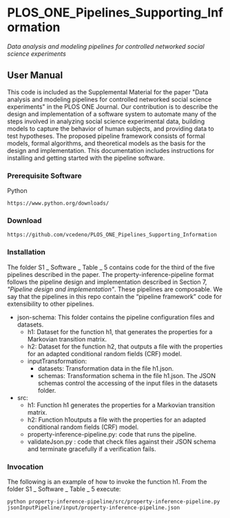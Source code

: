 # PLOS_ONE_Pipelines_Supporting_Information
_Data analysis and modeling pipelines for controlled networked social science experiments_

## User Manual
This code is included as the Supplemental Material for the paper "Data analysis and modeling pipelines for controlled networked social science experiments" in the PLOS ONE Journal.
Our contribution is to describe the design and implementation of a software system 
to automate many of the steps involved in analyzing social science experimental data, building models to capture the behavior of human subjects, and providing data to test hypotheses. 
The proposed pipeline framework consists of formal models, formal algorithms, and theoretical models as the basis for the design and implementation.
This documentation includes instructions for installing and getting started with the pipeline software.

### Prerequisite Software
Python
```
https://www.python.org/downloads/
```

### Download
```
https://github.com/vcedeno/PLOS_ONE_Pipelines_Supporting_Information
```

### Installation
The folder S1 _ Software _ Table _ 5 contains code for the third of the five pipelines described in the paper.
The property-inference-pipeline format follows the pipeline design and implementation
described in Section 7, _"Pipeline design and implementation"_. These pipelines are
composable.
We say that the pipelines in this repo contain the “pipeline framework” code for extensibility to other pipelines.

* json-schema: This folder contains the pipeline configuration files and datasets. 
    - h1: Dataset for the function h1, that generates the properties for a Markovian transition matrix.
    - h2: Dataset for the function h2, that outputs a file with the properties for an adapted conditional random fields (CRF) model.
    - inputTransformation: 
   	  - datasets: Transformation data in the file h1.json.
   	  - schemas: Transformation schema in the file h1.json. The JSON schemas control the accessing of the input files in the datasets folder.
* src: 
    - h1: Function h1 generates the properties for a Markovian transition matrix.
    - h2: Function h1outputs a file with the properties for an adapted conditional random fields (CRF) model.
    - property-inference-pipeline.py: code that runs the pipeline.
    - validateJson.py : code that check files against their JSON schema and terminate
gracefully if a verification fails.

### Invocation
The following is an example of how to invoke the function h1.
From the folder S1 _ Software _ Table _ 5 execute:
```
python property-inference-pipeline/src/property-inference-pipeline.py jsonInputPipeline/input/property-inference-pipeline.json
```

